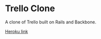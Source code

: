 # Trello Clone

A clone of Trello built on Rails and Backbone.

[Heroku link][heroku]

[heroku]: https://trolloclone.herokuapp.com/
